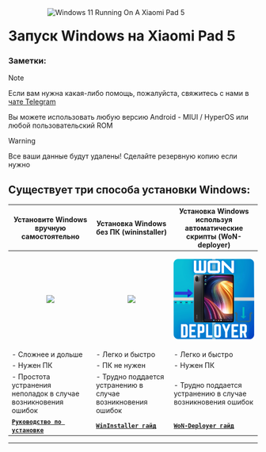 <img align="right" src="https://raw.githubusercontent.com/erdilS/Port-Windows-11-Xiaomi-Pad-5/main/nabu.png" width="425" alt="Windows 11 Running On A Xiaomi Pad 5">

# Запуск Windows на Xiaomi Pad 5

### Заметки:
> [!NOTE]
> Если вам нужна какая-либо помощь, пожалуйста, свяжитесь с нами в [чате Telegram](https://t.me/nabuwoa)
> 
> Вы можете использовать любую версию Android - MIUI / HyperOS или любой пользовательский ROM

> [!Warning]
> Все ваши данные будут удалены! Сделайте резервную копию если нужно

## Существует три способа установки Windows:

| **Установите Windows вручную самостоятельно**                                                                       | **Установка Windows без ПК (wininstaller)**                                                 | **Установка Windows используя автоматические скрипты (WoN-deployer)**                                                                          |
|----------------------------------------------------------------------------------------------------------------|----------------------------------------------------------------------------------------------------------------|----------------------------------------------------------------------------------------------------------------|
| <p align="center"><a href="1-partition-en.md"><img src="https://raw.githubusercontent.com/erdilS/Port-Windows-11-Xiaomi-Pad-5/main/nabu.png" width="280"></a></p> | <p align="center"><a href="https://github.com/Kumar-Jy/Windows-in-NABU-Without-PC"><img src="https://raw.githubusercontent.com/erdilS/Port-Windows-11-Xiaomi-Pad-5/main/nabu.png" width="280"></a></p> | <p align="center"><a href="won-deployer-install-en.md"><img src="https://github.com/ArKT-7/won-deployer/blob/main/assets/Won-nabu-bg.png" width="280"></a></p> |
| - Сложнее и дольше | - Легко и быстро | - Легко и быстро                         |  |                    
| - Нужен ПК | - ПК не нужен | - Нужен ПК
| - Простота устранения неполадок в случае возникновения ошибок | - Трудно поддается устранению в случае возникновения ошибок | - Трудно поддается устранению в случае возникновения ошибок
| [**`Руководство по установке`**](1-partition-ru.md) |[**`WinInstaller гайд`**](https://github.com/Kumar-Jy/Windows-in-NABU-Without-PC) | [**```WoN-Deployer гайд```**](won-deployer-install-ru.md) | 

---
















